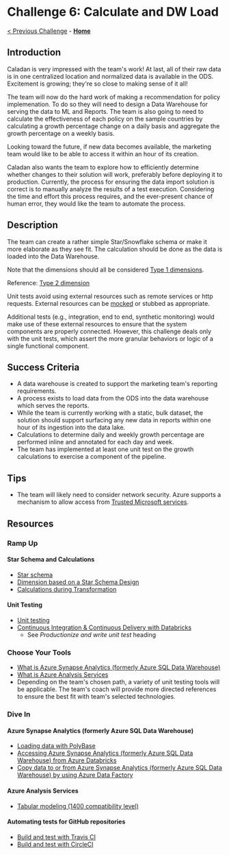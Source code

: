 # Challenge 6: Calculate and DW Load

[< Previous Challenge](./05-TransformLoad.md) - **[Home](../README.md)**

## Introduction

Caladan is very impressed with the team's work!
At last, all of their raw data is in one centralized location and normalized data is available in the ODS.
Excitement is growing; they're so close to making sense of it all!

The team will now do the hard work of making a recommendation for policy implemenation.  To do so they will need to design a Data Warehouse for serving the data to ML and Reports.  The team is also going to need to calculate the effectiveness of each policy on the sample countries by calculating a growth percentage change on a daily basis and aggregate the growth percentage on a weekly basis.

Looking toward the future, if new data becomes available,
the marketing team would like to be able to access it within an hour of its creation.

Caladan also wants the team to explore how to efficiently determine
whether changes to their solution will work, preferably
before deploying it to production. Currently, the process for ensuring the
data import solution is correct is to manually analyze the results of a test
execution. Considering the time and effort this process requires, and the
ever-present chance of human error, they would like
the team to automate the process.

## Description
The team can create a rather simple Star/Snowflake schema or make it more elaborate as they see fit.  The calculation should be done as the data is loaded into the Data Warehouse.

Note that the dimensions should all be considered
[Type 1 dimensions](https://en.wikipedia.org/wiki/Slowly_changing_dimension#Type_1:_overwrite).

Reference: [Type 2 dimension](https://en.wikipedia.org/wiki/Slowly_changing_dimension#Type_2:_add_new_row)

Unit tests avoid using external resources such
as remote services or http requests.
External resources can be [mocked](https://en.wikipedia.org/wiki/Mock_object)
or stubbed as appropriate.

Additional tests (e.g., integration, end to end, synthetic monitoring)
would make use of these external resources to ensure that the system
components are properly connected. However, this challenge deals only with
the unit tests, which assert the more granular behaviors or
logic of a single functional component.

## Success Criteria

- A data warehouse is created to support the marketing team's reporting requirements.
- A process exists to load data from the ODS
into the data warehouse which serves the reports.
- While the team is currently working with a static, bulk dataset,
the solution should support surfacing any new data in reports within one hour
of its ingestion into the data lake.
- Calculations to determine daily and weekly growth percentage are performed inline and annotated for each day and week.
- The team has implemented at least one unit test on the growth calculations to exercise a component of the pipeline.

## Tips

- The team will likely need to consider network security.
Azure supports a mechanism to allow access from [Trusted Microsoft services](https://docs.microsoft.com/en-us/azure/storage/common/storage-network-security#trusted-microsoft-services).

## Resources

### Ramp Up

#### Star Schema and Calculations

- [Star schema](https://en.wikipedia.org/wiki/Star_schema)
- [Dimension based on a Star Schema Design](https://docs.microsoft.com/en-us/sql/analysis-services/multidimensional-models-olap-logical-dimension-objects/dimensions-introduction?view=sql-server-2017#dimension-based-on-a-star-schema-design)
- [Calculations during Transformation](https://docs.microsoft.com/en-us/azure/data-factory/data-flow-transformation-overview)

#### Unit Testing

- [Unit testing](http://softwaretestingfundamentals.com/unit-testing/)
- [Continuous Integration & Continuous Delivery with Databricks](https://databricks.com/blog/2017/10/30/continuous-integration-continuous-delivery-databricks.html)
    - See _Productionize and write unit test_ heading

### Choose Your Tools

- [What is Azure Synapse Analytics (formerly Azure SQL Data Warehouse)](https://docs.microsoft.com/en-us/azure/sql-data-warehouse/sql-data-warehouse-overview-what-is)
- [What is Azure Analysis Services](https://docs.microsoft.com/en-us/azure/analysis-services/analysis-services-overview)
- Depending on the team's chosen path, a variety of unit testing tools
will be applicable. The team's coach will provide more directed references
to ensure the best fit with team's selected technologies.

### Dive In

#### Azure Synapse Analytics (formerly Azure SQL Data Warehouse)

- [Loading data with PolyBase](https://docs.microsoft.com/en-us/azure/sql-database/sql-database-vnet-service-endpoint-rule-overview?toc=/azure/storage/blobs/toc.json#azure-sql-data-warehouse-polybase)
- [Accessing Azure Synapse Analytics (formerly Azure SQL Data Warehouse) from Azure Databricks](https://docs.microsoft.com/en-us/azure/databricks/data/data-sources/azure/sql-data-warehouse)
- [Copy data to or from Azure Synapse Analytics (formerly Azure SQL Data Warehouse) by using Azure Data Factory](https://docs.microsoft.com/en-us/azure/data-factory/connector-azure-sql-data-warehouse)

#### Azure Analysis Services

- [Tabular modeling (1400 compatibility level)](https://docs.microsoft.com/en-us/sql/analysis-services/tutorial-tabular-1400/as-adventure-works-tutorial?view=sql-server-2017)

#### Automating tests for GitHub repositories

- [Build and test with Travis CI](https://github.com/marketplace/travis-ci)
- [Build and test with CircleCI](https://github.com/marketplace/circleci)
